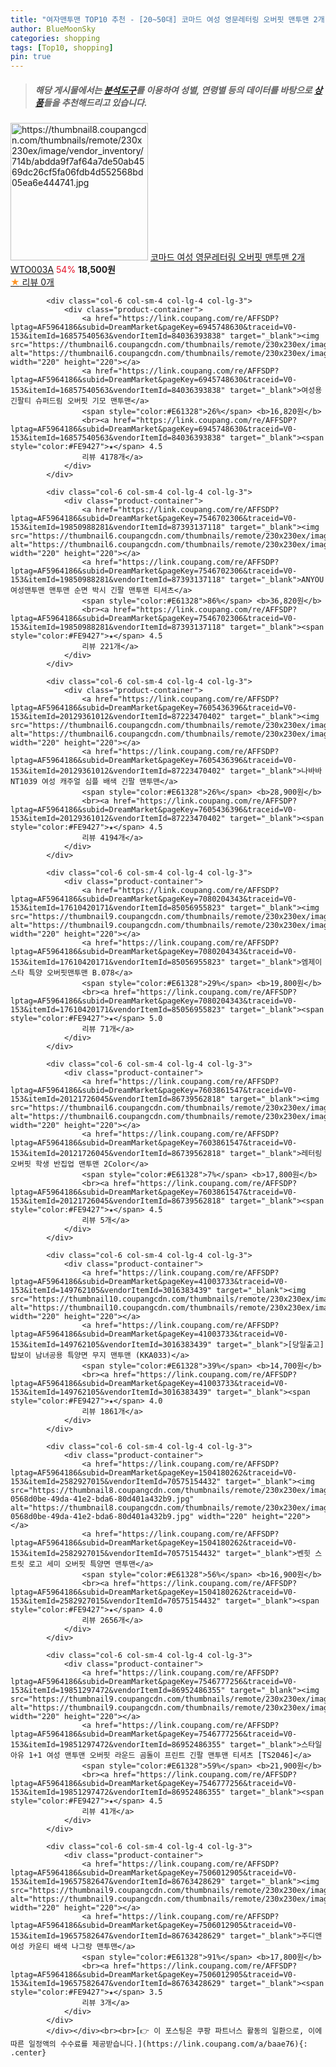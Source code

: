 ```yaml
---
title: "여자맨투맨 TOP10 추천 - [20~50대] 코마드 여성 영문레터링 오버핏 맨투맨 2개 WTO003A"
author: BlueMoonSky
categories: shopping
tags: [Top10, shopping]
pin: true
---
```


> ##### 해당 게시물에서는 [**분석도구**](https://itemscout.io/)를 이용하여 **성별**, **연령별** 등의 데이터를 바탕으로 [**상품**](https://link.coupang.com/a/baae76)들을 추천해드리고 있습니다.
<div class="container"><div class="row">
            <div class="col-6 col-sm-4 col-lg-4 col-lg-3">
                <div class="product-container">
                    <a href="https://link.coupang.com/re/AFFSDP?lptag=AF5964186&subid=DreamMarket&pageKey=7196462083&traceid=V0-153&itemId=18180492165&vendorItemId=85329523577" target="_blank"><img src="https://thumbnail8.coupangcdn.com/thumbnails/remote/230x230ex/image/vendor_inventory/714b/abdda9f7af64a7de50ab4569dc26cf5fa06fdb4d552568bd05ea6e444741.jpg" alt="https://thumbnail8.coupangcdn.com/thumbnails/remote/230x230ex/image/vendor_inventory/714b/abdda9f7af64a7de50ab4569dc26cf5fa06fdb4d552568bd05ea6e444741.jpg" width="220" height="220"></a>
                    <a href="https://link.coupang.com/re/AFFSDP?lptag=AF5964186&subid=DreamMarket&pageKey=7196462083&traceid=V0-153&itemId=18180492165&vendorItemId=85329523577" target="_blank">코마드 여성 영문레터링 오버핏 맨투맨 2개 WTO003A</a>
                    <span style="color:#E61328">54%</span> <b>18,500원</b>
                    <br><a href="https://link.coupang.com/re/AFFSDP?lptag=AF5964186&subid=DreamMarket&pageKey=7196462083&traceid=V0-153&itemId=18180492165&vendorItemId=85329523577" target="_blank"><span style="color:#FE9427">★</span> 
                    리뷰 0개</a>
                </div>
            </div>
            
            <div class="col-6 col-sm-4 col-lg-4 col-lg-3">
                <div class="product-container">
                    <a href="https://link.coupang.com/re/AFFSDP?lptag=AF5964186&subid=DreamMarket&pageKey=6945748630&traceid=V0-153&itemId=16857540563&vendorItemId=84036393838" target="_blank"><img src="https://thumbnail6.coupangcdn.com/thumbnails/remote/230x230ex/image/vendor_inventory/f00a/d2905f6e8c4c438eb2673f3587cb49cf09dba17aabc621a0eb7c539954dc.jpg" alt="https://thumbnail6.coupangcdn.com/thumbnails/remote/230x230ex/image/vendor_inventory/f00a/d2905f6e8c4c438eb2673f3587cb49cf09dba17aabc621a0eb7c539954dc.jpg" width="220" height="220"></a>
                    <a href="https://link.coupang.com/re/AFFSDP?lptag=AF5964186&subid=DreamMarket&pageKey=6945748630&traceid=V0-153&itemId=16857540563&vendorItemId=84036393838" target="_blank">여성용 긴팔티 슈퍼드림 오버핏 기모 맨투맨</a>
                    <span style="color:#E61328">26%</span> <b>16,820원</b>
                    <br><a href="https://link.coupang.com/re/AFFSDP?lptag=AF5964186&subid=DreamMarket&pageKey=6945748630&traceid=V0-153&itemId=16857540563&vendorItemId=84036393838" target="_blank"><span style="color:#FE9427">★</span> 4.5
                    리뷰 4178개</a>
                </div>
            </div>
            
            <div class="col-6 col-sm-4 col-lg-4 col-lg-3">
                <div class="product-container">
                    <a href="https://link.coupang.com/re/AFFSDP?lptag=AF5964186&subid=DreamMarket&pageKey=7546702306&traceid=V0-153&itemId=19850988281&vendorItemId=87393137118" target="_blank"><img src="https://thumbnail6.coupangcdn.com/thumbnails/remote/230x230ex/image/vendor_inventory/6538/06ba1c80e093fd11a57d24b2f164c6a512d68e5d734a6b6a1ad3b09b37e8.jpg" alt="https://thumbnail6.coupangcdn.com/thumbnails/remote/230x230ex/image/vendor_inventory/6538/06ba1c80e093fd11a57d24b2f164c6a512d68e5d734a6b6a1ad3b09b37e8.jpg" width="220" height="220"></a>
                    <a href="https://link.coupang.com/re/AFFSDP?lptag=AF5964186&subid=DreamMarket&pageKey=7546702306&traceid=V0-153&itemId=19850988281&vendorItemId=87393137118" target="_blank">ANYOU여성맨투맨 맨투맨 순면 박시 긴팔 맨투맨 티셔츠</a>
                    <span style="color:#E61328">86%</span> <b>36,820원</b>
                    <br><a href="https://link.coupang.com/re/AFFSDP?lptag=AF5964186&subid=DreamMarket&pageKey=7546702306&traceid=V0-153&itemId=19850988281&vendorItemId=87393137118" target="_blank"><span style="color:#FE9427">★</span> 4.5
                    리뷰 221개</a>
                </div>
            </div>
            
            <div class="col-6 col-sm-4 col-lg-4 col-lg-3">
                <div class="product-container">
                    <a href="https://link.coupang.com/re/AFFSDP?lptag=AF5964186&subid=DreamMarket&pageKey=7605436396&traceid=V0-153&itemId=20129361012&vendorItemId=87223470402" target="_blank"><img src="https://thumbnail6.coupangcdn.com/thumbnails/remote/230x230ex/image/vendor_inventory/d00a/0c81c8e07ff7597d40d688e3e544f36714901bac312a924f23f5bd774d8f.jpg" alt="https://thumbnail6.coupangcdn.com/thumbnails/remote/230x230ex/image/vendor_inventory/d00a/0c81c8e07ff7597d40d688e3e544f36714901bac312a924f23f5bd774d8f.jpg" width="220" height="220"></a>
                    <a href="https://link.coupang.com/re/AFFSDP?lptag=AF5964186&subid=DreamMarket&pageKey=7605436396&traceid=V0-153&itemId=20129361012&vendorItemId=87223470402" target="_blank">나바바 NT1039 여성 캐주얼 심플 배색 긴팔 맨투맨</a>
                    <span style="color:#E61328">26%</span> <b>28,900원</b>
                    <br><a href="https://link.coupang.com/re/AFFSDP?lptag=AF5964186&subid=DreamMarket&pageKey=7605436396&traceid=V0-153&itemId=20129361012&vendorItemId=87223470402" target="_blank"><span style="color:#FE9427">★</span> 4.5
                    리뷰 4194개</a>
                </div>
            </div>
            
            <div class="col-6 col-sm-4 col-lg-4 col-lg-3">
                <div class="product-container">
                    <a href="https://link.coupang.com/re/AFFSDP?lptag=AF5964186&subid=DreamMarket&pageKey=7080204343&traceid=V0-153&itemId=17610420171&vendorItemId=85056955823" target="_blank"><img src="https://thumbnail9.coupangcdn.com/thumbnails/remote/230x230ex/image/vendor_inventory/b216/33729411e5e5724fce009470b9fcfffefb587a080966fb727f6d5867c8f0.jpg" alt="https://thumbnail9.coupangcdn.com/thumbnails/remote/230x230ex/image/vendor_inventory/b216/33729411e5e5724fce009470b9fcfffefb587a080966fb727f6d5867c8f0.jpg" width="220" height="220"></a>
                    <a href="https://link.coupang.com/re/AFFSDP?lptag=AF5964186&subid=DreamMarket&pageKey=7080204343&traceid=V0-153&itemId=17610420171&vendorItemId=85056955823" target="_blank">엠제이스타 특양 오버핏맨투맨 B.078</a>
                    <span style="color:#E61328">29%</span> <b>19,800원</b>
                    <br><a href="https://link.coupang.com/re/AFFSDP?lptag=AF5964186&subid=DreamMarket&pageKey=7080204343&traceid=V0-153&itemId=17610420171&vendorItemId=85056955823" target="_blank"><span style="color:#FE9427">★</span> 5.0
                    리뷰 71개</a>
                </div>
            </div>
            
            <div class="col-6 col-sm-4 col-lg-4 col-lg-3">
                <div class="product-container">
                    <a href="https://link.coupang.com/re/AFFSDP?lptag=AF5964186&subid=DreamMarket&pageKey=7603861547&traceid=V0-153&itemId=20121726045&vendorItemId=86739562818" target="_blank"><img src="https://thumbnail6.coupangcdn.com/thumbnails/remote/230x230ex/image/vendor_inventory/82b8/2a97bffc299ee01f44dc28baf7b58c20ca9826573329e2a6a5d07d97a34e.jpg" alt="https://thumbnail6.coupangcdn.com/thumbnails/remote/230x230ex/image/vendor_inventory/82b8/2a97bffc299ee01f44dc28baf7b58c20ca9826573329e2a6a5d07d97a34e.jpg" width="220" height="220"></a>
                    <a href="https://link.coupang.com/re/AFFSDP?lptag=AF5964186&subid=DreamMarket&pageKey=7603861547&traceid=V0-153&itemId=20121726045&vendorItemId=86739562818" target="_blank">레터링 오버핏 학생 반집업 맨투맨 2Color</a>
                    <span style="color:#E61328">7%</span> <b>17,800원</b>
                    <br><a href="https://link.coupang.com/re/AFFSDP?lptag=AF5964186&subid=DreamMarket&pageKey=7603861547&traceid=V0-153&itemId=20121726045&vendorItemId=86739562818" target="_blank"><span style="color:#FE9427">★</span> 4.5
                    리뷰 5개</a>
                </div>
            </div>
            
            <div class="col-6 col-sm-4 col-lg-4 col-lg-3">
                <div class="product-container">
                    <a href="https://link.coupang.com/re/AFFSDP?lptag=AF5964186&subid=DreamMarket&pageKey=41003733&traceid=V0-153&itemId=149762105&vendorItemId=3016383439" target="_blank"><img src="https://thumbnail10.coupangcdn.com/thumbnails/remote/230x230ex/image/vendor_inventory/4280/4bef2a4a089e2d3525ca146349c011a9ecd39797c48bdf26fd38ee5ce8db.jpg" alt="https://thumbnail10.coupangcdn.com/thumbnails/remote/230x230ex/image/vendor_inventory/4280/4bef2a4a089e2d3525ca146349c011a9ecd39797c48bdf26fd38ee5ce8db.jpg" width="220" height="220"></a>
                    <a href="https://link.coupang.com/re/AFFSDP?lptag=AF5964186&subid=DreamMarket&pageKey=41003733&traceid=V0-153&itemId=149762105&vendorItemId=3016383439" target="_blank">[당일출고] 탑보이 남녀공용 특양면 무지 맨투맨 (KKA033)</a>
                    <span style="color:#E61328">39%</span> <b>14,700원</b>
                    <br><a href="https://link.coupang.com/re/AFFSDP?lptag=AF5964186&subid=DreamMarket&pageKey=41003733&traceid=V0-153&itemId=149762105&vendorItemId=3016383439" target="_blank"><span style="color:#FE9427">★</span> 4.0
                    리뷰 1861개</a>
                </div>
            </div>
            
            <div class="col-6 col-sm-4 col-lg-4 col-lg-3">
                <div class="product-container">
                    <a href="https://link.coupang.com/re/AFFSDP?lptag=AF5964186&subid=DreamMarket&pageKey=1504180262&traceid=V0-153&itemId=2582927015&vendorItemId=70575154432" target="_blank"><img src="https://thumbnail8.coupangcdn.com/thumbnails/remote/230x230ex/image/retail/images/2951854267809173-0568d0be-49da-41e2-bda6-80d401a432b9.jpg" alt="https://thumbnail8.coupangcdn.com/thumbnails/remote/230x230ex/image/retail/images/2951854267809173-0568d0be-49da-41e2-bda6-80d401a432b9.jpg" width="220" height="220"></a>
                    <a href="https://link.coupang.com/re/AFFSDP?lptag=AF5964186&subid=DreamMarket&pageKey=1504180262&traceid=V0-153&itemId=2582927015&vendorItemId=70575154432" target="_blank">벤힛 스트릿 로고 세미 오버핏 특양면 맨투맨</a>
                    <span style="color:#E61328">56%</span> <b>16,900원</b>
                    <br><a href="https://link.coupang.com/re/AFFSDP?lptag=AF5964186&subid=DreamMarket&pageKey=1504180262&traceid=V0-153&itemId=2582927015&vendorItemId=70575154432" target="_blank"><span style="color:#FE9427">★</span> 4.0
                    리뷰 2656개</a>
                </div>
            </div>
            
            <div class="col-6 col-sm-4 col-lg-4 col-lg-3">
                <div class="product-container">
                    <a href="https://link.coupang.com/re/AFFSDP?lptag=AF5964186&subid=DreamMarket&pageKey=7546777256&traceid=V0-153&itemId=19851297472&vendorItemId=86952486355" target="_blank"><img src="https://thumbnail9.coupangcdn.com/thumbnails/remote/230x230ex/image/vendor_inventory/6353/4068d41a5e1eada8c8d88bd9ef85723c7c729ca22ff76bc618fc8bf8c70b.jpg" alt="https://thumbnail9.coupangcdn.com/thumbnails/remote/230x230ex/image/vendor_inventory/6353/4068d41a5e1eada8c8d88bd9ef85723c7c729ca22ff76bc618fc8bf8c70b.jpg" width="220" height="220"></a>
                    <a href="https://link.coupang.com/re/AFFSDP?lptag=AF5964186&subid=DreamMarket&pageKey=7546777256&traceid=V0-153&itemId=19851297472&vendorItemId=86952486355" target="_blank">스타일아유 1+1 여성 맨투맨 오버핏 라운드 곰돌이 프린트 긴팔 맨투맨 티셔츠 [TS2046]</a>
                    <span style="color:#E61328">59%</span> <b>21,900원</b>
                    <br><a href="https://link.coupang.com/re/AFFSDP?lptag=AF5964186&subid=DreamMarket&pageKey=7546777256&traceid=V0-153&itemId=19851297472&vendorItemId=86952486355" target="_blank"><span style="color:#FE9427">★</span> 4.5
                    리뷰 41개</a>
                </div>
            </div>
            
            <div class="col-6 col-sm-4 col-lg-4 col-lg-3">
                <div class="product-container">
                    <a href="https://link.coupang.com/re/AFFSDP?lptag=AF5964186&subid=DreamMarket&pageKey=7506012905&traceid=V0-153&itemId=19657582647&vendorItemId=86763428629" target="_blank"><img src="https://thumbnail9.coupangcdn.com/thumbnails/remote/230x230ex/image/vendor_inventory/9c0e/6ba111d2482d884ffe6325965b49c0e9798cad2e768fb89ef25623f6e400.jpg" alt="https://thumbnail9.coupangcdn.com/thumbnails/remote/230x230ex/image/vendor_inventory/9c0e/6ba111d2482d884ffe6325965b49c0e9798cad2e768fb89ef25623f6e400.jpg" width="220" height="220"></a>
                    <a href="https://link.coupang.com/re/AFFSDP?lptag=AF5964186&subid=DreamMarket&pageKey=7506012905&traceid=V0-153&itemId=19657582647&vendorItemId=86763428629" target="_blank">주디앤 여성 카운티 배색 나그랑 맨투맨</a>
                    <span style="color:#E61328">91%</span> <b>17,800원</b>
                    <br><a href="https://link.coupang.com/re/AFFSDP?lptag=AF5964186&subid=DreamMarket&pageKey=7506012905&traceid=V0-153&itemId=19657582647&vendorItemId=86763428629" target="_blank"><span style="color:#FE9427">★</span> 3.5
                    리뷰 3개</a>
                </div>
            </div>
            </div></div><br><br>[👉 이 포스팅은 쿠팡 파트너스 활동의 일환으로, 이에 따른 일정액의 수수료를 제공받습니다.](https://link.coupang.com/a/baae76){: .center}